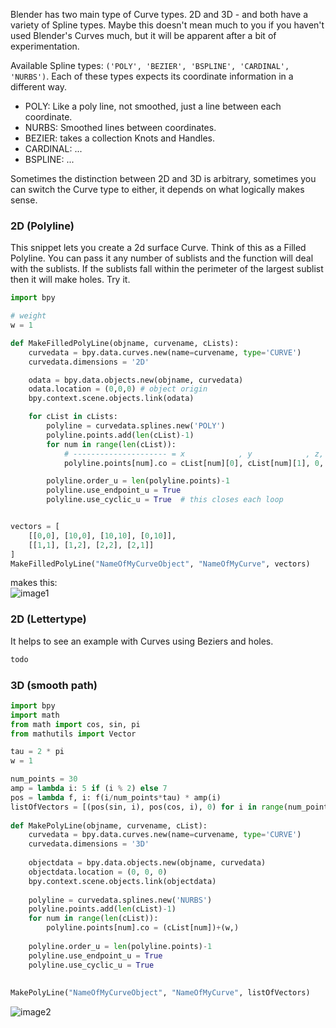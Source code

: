 Blender has two main type of Curve types. 2D and 3D - and both have a variety of Spline types. Maybe this doesn't mean much to you if you haven't used Blender's Curves much, but it will be apparent after a bit of experimentation.

Available Spline types: `('POLY', 'BEZIER', 'BSPLINE', 'CARDINAL', 'NURBS')`. Each of these types expects its coordinate information in a different way. 

  - POLY:  Like a poly line, not smoothed, just a line between each coordinate.
  - NURBS: Smoothed lines between coordinates.
  - BEZIER: takes a collection Knots and Handles.
  - CARDINAL: ...
  - BSPLINE: ...

Sometimes the distinction between 2D and 3D is arbitrary, sometimes you can switch the Curve type to either, it depends on what logically makes sense.

### 2D (Polyline)

This snippet lets you create a 2d surface Curve. Think of this as a Filled Polyline. You can pass it any number of sublists and the function will deal with the sublists. If the sublists fall within the perimeter of the largest sublist then it will make holes. Try it.

```python
import bpy  

# weight  
w = 1 

def MakeFilledPolyLine(objname, curvename, cLists):
    curvedata = bpy.data.curves.new(name=curvename, type='CURVE')  
    curvedata.dimensions = '2D'  

    odata = bpy.data.objects.new(objname, curvedata)  
    odata.location = (0,0,0) # object origin  
    bpy.context.scene.objects.link(odata)  

    for cList in cLists:
        polyline = curvedata.splines.new('POLY')  
        polyline.points.add(len(cList)-1)  
        for num in range(len(cList)):
            # --------------------- = x            , y            , z, w   
            polyline.points[num].co = cList[num][0], cList[num][1], 0, w

        polyline.order_u = len(polyline.points)-1
        polyline.use_endpoint_u = True
        polyline.use_cyclic_u = True  # this closes each loop


vectors = [
    [[0,0], [10,0], [10,10], [0,10]], 
    [[1,1], [1,2], [2,2], [2,1]]
]
MakeFilledPolyLine("NameOfMyCurveObject", "NameOfMyCurve", vectors)
```

makes this:  
![image1](http://i.stack.imgur.com/TuxNP.png)


### 2D (Lettertype)

It helps to see an example with Curves using Beziers and holes.
```python
todo
```



### 3D (smooth path)

```python
import bpy  
import math
from math import cos, sin, pi
from mathutils import Vector  

tau = 2 * pi
w = 1 

num_points = 30
amp = lambda i: 5 if (i % 2) else 7
pos = lambda f, i: f(i/num_points*tau) * amp(i)
listOfVectors = [(pos(sin, i), pos(cos, i), 0) for i in range(num_points)]  
  
def MakePolyLine(objname, curvename, cList):  
    curvedata = bpy.data.curves.new(name=curvename, type='CURVE')  
    curvedata.dimensions = '3D'  
  
    objectdata = bpy.data.objects.new(objname, curvedata)  
    objectdata.location = (0, 0, 0)
    bpy.context.scene.objects.link(objectdata)  
  
    polyline = curvedata.splines.new('NURBS')  
    polyline.points.add(len(cList)-1)  
    for num in range(len(cList)):  
        polyline.points[num].co = (cList[num])+(w,)  
  
    polyline.order_u = len(polyline.points)-1
    polyline.use_endpoint_u = True
    polyline.use_cyclic_u = True    
    
  
MakePolyLine("NameOfMyCurveObject", "NameOfMyCurve", listOfVectors)
```
![image2](https://cloud.githubusercontent.com/assets/619340/10515857/abf5258e-7355-11e5-8193-faa6af1f6fa6.png)